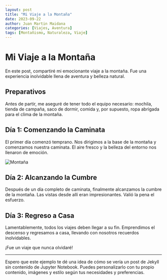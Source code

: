 ```yaml
---
layout: post
title: "Mi Viaje a la Montaña"
date: 2023-09-22
author: Juan Martin Maidana
categories: [Viajes, Aventura]
tags: [Montañismo, Naturaleza, Viaje]
---
```



# Mi Viaje a la Montaña

En este post, compartiré mi emocionante viaje a la montaña. Fue una experiencia inolvidable llena de aventura y belleza natural.

## Preparativos

Antes de partir, me aseguré de tener todo el equipo necesario: mochila, tienda de campaña, saco de dormir, comida y, por supuesto, ropa abrigada para el clima de la montaña.

## Día 1: Comenzando la Caminata

El primer día comenzó temprano. Nos dirigimos a la base de la montaña y comenzamos nuestra caminata. El aire fresco y la belleza del entorno nos llenaron de emoción.

![Montaña](/assets/mountain.jpg)

## Día 2: Alcanzando la Cumbre

Después de un día completo de caminata, finalmente alcanzamos la cumbre de la montaña. Las vistas desde allí eran impresionantes. Valió la pena el esfuerzo.

## Día 3: Regreso a Casa

Lamentablemente, todos los viajes deben llegar a su fin. Emprendimos el descenso y regresamos a casa, llevando con nosotros recuerdos inolvidables.

¡Fue un viaje que nunca olvidaré!

---

Espero que este ejemplo te dé una idea de cómo se vería un post de Jekyll sin contenido de Jupyter Notebook. Puedes personalizarlo con tu propio contenido, imágenes y estilo según tus necesidades y preferencias.
